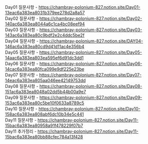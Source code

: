 Day01 질문사항 - https://chambray-polonium-827.notion.site/Day01-13eac6a383ea8031b379ee278d2a8a57 <br>
Day02 질문사항 - https://chambray-polonium-827.notion.site/Day02-140ac6a383ea8044a6c1ca4bc08eef94 <br>
Day03 질문사항 - https://chambray-polonium-827.notion.site/Day03-143ac6a383ea80c9bdf2e2c4ddc5be2f <br>
Day04 질문사항 - https://chambray-polonium-827.notion.site/DAY04-146ac6a383ea80cd9d41d11ac4e356b4 <br>
Day05 질문사항 - https://chambray-polonium-827.notion.site/Day05-14aac6a383ea803ea595ef6d91dc3dd1 <br>
Day06 질문사항 - https://chambray-polonium-827.notion.site/Day06-14cac6a383ea80fca099e9df225e23be <br>
Day07 질문사항 - https://chambray-polonium-827.notion.site/Day07-14eac6a383ea805aa046ee42149753dd <br>
Day08 질문사항 - https://chambray-polonium-827.notion.site/Day08-151ac6a383ea8048a02dd5b44b00a9e7 <br>
Day09 질문사항 - https://chambray-polonium-827.notion.site/Day09-153ac6a383ea80c5be10f0633a8789c5 <br>
Day10 질문사항 - https://chambray-polonium-827.notion.site/Day10-158ac6a383ea808abf6dc10b34e5c441
  <br>
Day11 질문사항 - https://chambray-polonium-827.notion.site/Day11-15bac6a383ea80958a91f478229f07b7
  <br>
Day11 추가정리 - https://chambray-polonium-827.notion.site/Day11-15bac6a383ea80bb88cfec784a13f428
  <br>
